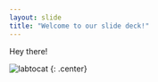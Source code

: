 ```yaml
---
layout: slide
title: "Welcome to our slide deck!"
---
```


Hey there!

![labtocat](https://octodex.github.com/images/labtocat.png)
{: .center}
